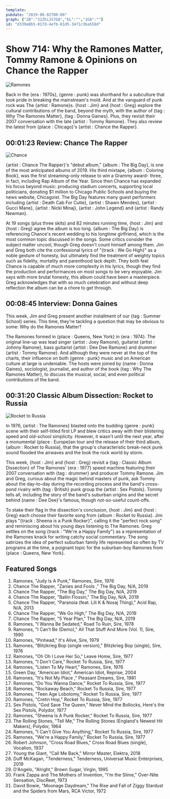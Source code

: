 ```yaml
---
template: 
pubdate: "2019-08-02T00:00"
graph: {"2B":"31ZhiJS7GQ","EL":"","1G8":""}
id: "d339e8b5-017d-4efb-81d5-3471c3ba558d"
---
```






# Show 714: Why the Ramones Matter, Tommy Ramone & Opinions on Chance the Rapper

![Ramones](https://static.soundopinions.org/images/2019/ramones_talk.jpg)

Back in the {era : 1970s}, {genre : punk} was shorthand for a subculture that took pride in breaking the mainstream's mold. And at the vanguard of punk rock was The {artist : Ramone}s. {host : Jim} and {host : Greg} explore the cultural contributions of the band, beyond the myth, with the author of {tag : Why The Ramones Matter}, {tag : Donna Gaines}. Plus, they revisit their 2007 conversation with the late {artist : Tommy Ramone}. They also review the latest from {place : Chicago}'s {artist : Chance the Rapper}.



## 00:01:23 Review: Chance The Rapper

![Chance](https://static.soundopinions.org/assets/714/2B0.jpeg)

{artist : Chance The Rapper}'s "debut album," {album : The Big Day}, is one of the most anticipated albums of 2019. His third mixtape, {album : Coloring Book}, was the first streaming-only release to win a Grammy award- three, in fact, including Rap Album of the Year. Since then Chance has expanded his focus beyond music: producing stadium concerts, supporting local politicians, donating $1 million to Chicago Public Schools and buying the news website, Chicagoist. The Big Day features many guest performers including {artist : Death Cab For Cutie}, {artist : Shawn Mendes}, {artist : Gucci Mane}, {artist : Nicki Minaj}, {artist : John Legend} and {artist : Randy Newman}.

At 19 songs (plus three skits) and 82 minutes running time, {host : Jim} and {host : Greg} agree the album is too long. {album : The Big Day} is referencing Chance's recent wedding to his longtime girlfriend, which is the most common topic discussed in the songs. Some critics consider the subject matter uncool, though Greg doesn't count himself among them. Jim and Greg both cite the confessional lyrics of "{track : We Go High}" as a noble gesture of honesty, but ultimately find the treatment of weighty topics such as fidelity, mortality and parenthood lack depth. They both feel Chance is capable of much more complexity in his lyrics, though they find the production and performances on most songs to be very enjoyable. Jim says with more brutal honesty, this album could have been a masterpiece. Greg acknowledges that with so much celebration and without deep reflection the album can be a chore to get through.



## 00:08:45 Interview: Donna Gaines

This week, Jim and Greg present another installment of our {tag : Summer School} series. This time, they're tackling a question that may be obvious to some: Why do the Ramones Matter?

The Ramones formed in {place : Queens, New York} in {era : 1974}. The original line-up was lead singer {artist : Joey Ramone}, guitarist {artist : Johnny Ramone}, bass guitarist {artist : Dee Dee Ramone} and drummer {artist : Tommy Ramone}. And although they were never at the top of the charts, their influence on both {genre : punk} music and on American culture at large is undeniable. The hosts were joined by {name : Donna Gaines}, sociologist, journalist, and author of the book {tag : Why The Ramones Matter}, to discuss the musical, social, and even political contributions of the band.



## 00:31:20 Classic Album Dissection: Rocket to Russia

![Rocket to Russia](https://static.soundopinions.org/assets/714/1G80.jpg)

In 1976, {artist : The Ramones} blasted onto the budding {genre : punk} scene with their self-titled first LP and blew critics away with their blistering speed and old-school simplicity. However, it wasn't until the next year, after a monumental {place : Europe}an tour and the release of their third album, {album : Rocket to Russia}, that the group's characteristic break-neck punk sound flooded the airwaves and the took the rock world by storm.

This week, {host : Jim} and {host : Greg} revisit a {tag : Classic Album Dissection} of The Ramones' {era : 1977} speed machine featuring their 2007 conversation with {tag : drummer} and producer Tommy Ramone. Jim and Greg, curious about the magic behind masters of punk, ask Tommy about the day-to-day during the recording process and the band's cross-pond rivalry with {tag : British} punk group the {artist : Sex Pistols}. Tommy tells all, including the story of the band's suburban origins and the secret behind {name : Dee Dee}'s famous, though not-so-useful count-offs.

To stake their flag in the dissection's conclusion, {host : Jim} and {host : Greg} each choose their favorite song from {album : Rocket to Russia}. Jim plays "{track : Sheena is a Punk Rocker}", calling it the "perfect rock song" and reminiscing about his young days listening to The Ramones. Greg settles on the song {track : "We're a Happy Family"} as a representation of the Ramones knack for writing catchy social commentary. The song satirizes the idea of perfect suburban family life represented so often by TV programs at the time, a poignant topic for the suburban-boy Ramones from {place : Queens, New York}.



## Featured Songs

1. Ramones, "Judy Is A Punk," Ramones, Sire, 1976
2. Chance The Rapper, "Zanies and Fools ," The Big Day, N/A, 2019
3. Chance The Rapper, "The Big Day," The Big Day, N/A, 2019
4. Chance The Rapper, "Ballin Flossin," The Big Day, N/A, 2019
5. Chance The Rapper, "Paranoia (feat. Lili K & Nosaj Thing)," Acid Rap, N/A, 2013
6. Chance The Rapper, "We Go High," The Big Day, N/A, 2019
7. Chance The Rapper, "5 Year Plan," The Big Day, N/A, 2019
8. Ramones, "I Wanna Be Sedated," Road To Ruin, Sire, 1978
9. Ramones, "I Can't Be (Demo)," All That Stuff And More (Vol. 1), Sire, 1990
10. Ramones, "Pinhead," It's Alive, Sire, 1979
11. Ramones, "Blitzkrieg Bop (single version)," Blitzkrieg Bop (single), Sire, 1976
12. Ramones, "Oh Oh I Love Her So," Leave Home, Sire, 1977
13. Ramones, "I Don't Care," Rocket To Russia, Sire, 1977
14. Ramones, "Listen To My Heart," Ramones, Sire, 1976
15. Green Day, "American Idiot," American Idiot, Reprise, 2004
16. Ramones, "It's Not My Place ," Pleasant Dreams, Sire, 1981
17. Ramones, "Do You Wanna Dance," Rocket To Russia, Sire, 1977
18. Ramones, "Rockaway Beach," Rocket To Russia, Sire, 1977
19. Ramones, "Teen Age Lobotomy," Rocket To Russia, Sire, 1977
20. Ramones, "Cretin Hop," Rocket To Russia, Sire, 1977
21. Sex Pistols, "God Save The Queen," Never Mind the Bollocks, Here's the Sex Pistols, Polydor, 1977
22. Ramones, "Sheena Is A Punk Rocker," Rocket To Russia, Sire, 1977
23. The Rolling Stones, "Tell Me," The Rolling Stones (England's Newest Hit Makers), Polydor, 1964
24. Ramones, "I Can't Give You Anything," Rocket To Russia, Sire, 1977
25. Ramones, "We're a Happy Family," Rocket To Russia, Sire, 1977
26. Robert Johnson, "Cross Road Blues," Cross Road Blues (single), Vocalion, 1937
27. Young the Giant, "Call Me Back," Mirror Master, Elektra, 2018
28. Duff McKagan, "Tenderness," Tenderness, Universal Music Enterprises, 2019
29. D'Angelo, "Alright," Brown Sugar, Virgin, 1995
30. Frank Zappa and The Mothers of Invention, "I'm the Slime," Over-Nite Sensation, DiscReet, 1973
31. David Bowie, "Moonage Daydream," The Rise and Fall of Ziggy Stardust and the Spiders from Mars, RCA Victor, 1972